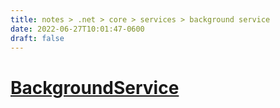 ```yaml
---
title: notes > .net > core > services > background service
date: 2022-06-27T10:01:47-0600
draft: false
---
```

# [BackgroundService](https://docs.microsoft.com/en-us/dotnet/api/microsoft.extensions.hosting.backgroundservice)
